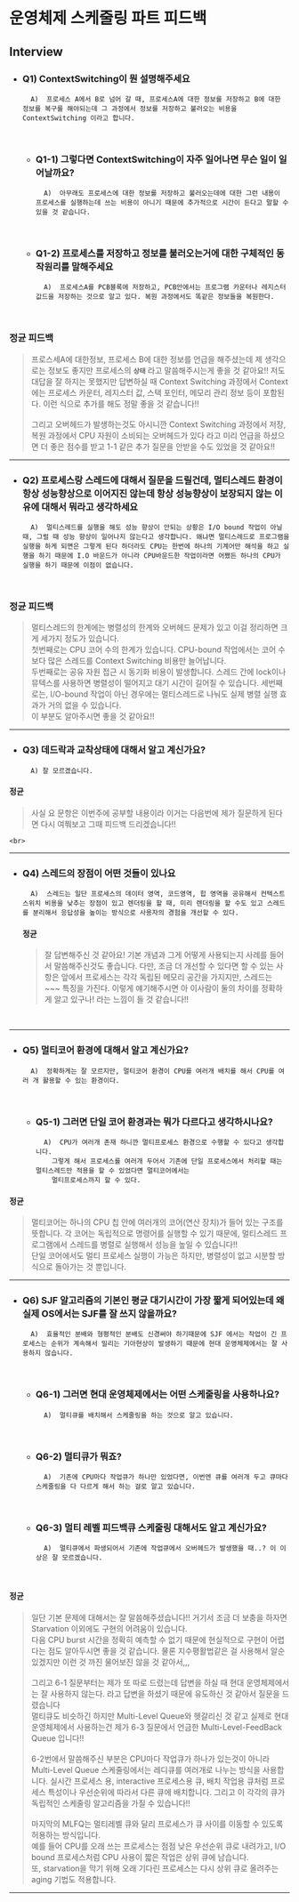 # 운영체제 스케줄링 파트  피드백
## Interview

- ### Q1) ContextSwitching이 뭔 설명해주세요

        A)  프로세스 A에서 B로 넘어 갈 때, 프로세스A에 대한 정보를 저장하고 B에 대한 정보를 복구를 해야되는데 그 과정에서 정보를 저장하고 불러오는 비용을 ContextSwitching 이라고 합니다.
    
    <br>

  - ### Q1-1) 그렇다면 ContextSwitching이 자주 일어나면 무슨 일이 일어날까요?

          A)  아무래도 프로세스에 대한 정보를 저장하고 불러오는데에 대한 그런 내용이 프로세스를 실행하는데 쓰는 비용이 아니기 때문에 추가적으로 시간이 든다고 말할 수 있을 것 같습니다.

  
    <br>

  - ### Q1-2) 프로세스를 저장하고 정보를 불러오는거에 대한 구체적인 동작원리를 말해주세요

          A)  프로세스A를 PCB블록에 저장하고, PCB안에서는 프로그램 카운터나 레지스터 값드을 저장하는 것으로 알고 있다. 복원 과정에서도 똑같은 정보들을 복원한다.

      <br>

### 정균 피드백
  > 프로스세A에 대한정보, 프로세스 B에 대한 정보를 언급을 해주셨는데 제 생각으로는 정보도 좋지만 프로세스의 **`상태`** 라고 말씀해주시는게 좋을 것 같아요!! 저도 대답을 잘 하지는 못했지만 답변하실 때 Context Switching 과정에서 Context에는 프로세스 카운터, 레지스터 값, 스택 포인터, 메모리 관리 정보 등이 포함된다. 이런 식으로 추가를 해도 정말 좋을 것 같습니다!!<br><br>그리고 오버헤드가 발생하는것도 아시니깐 Context Switching 과정에서 저장, 복원 과정에서 CPU 자원이 소비되는 오버헤드가 있다 라고 미리 언급을 하셨으면 더 좋은 점수를 받고 1-1 같은 추가 질문을 안받을 수도 있었을 것 같아요!!

---

- ### Q2) 프로세스랑 스레드에 대해서 질문을 드릴건데, 멀티스레드 환경이 항상 성능향상으로 이어지진 않는데 항상 성능향상이 보장되지 않는 이유에 대해서 뭐라고 생각하세요

        A)  멀티스레드를 실행을 해도 성능 향상이 안되는 상황은 I/O bound 작업이 아닐 때, 그럴 때 성능 향상이 일어나지 않는다고 생각합니다. 왜냐면 멀티스레드로 프로그램을 실행을 하게 되면은 그렇게 된다 하더라도 CPU는 한번에 하나의 기계어만 해석을 하고 실행을 하기 때문에 I.O 바운드가 아니라 CPU바운드한 작업이라면 어쨌든 하나의 CPU가 실행을 하기 때문에 이점이 없습니다.

    <br>

### 정균 피드백
  > 멀티스레드의 한계에는 병렬성의 한계와 오버헤드 문제가 있고 이걸 정리하면 크게 세가지 정도가 있습니다.<br>첫번째로는 CPU 코어 수의 한계가 있습니다. CPU-bound 작업에서는 코어 수보다 많은 스레드를 Context Switching 비용만 늘어납니다.<br> 두번째로는 공유 자원 접근 시 동기화 비용이 발생합니다. 스레드 간에 lock이나 뮤텍스를 사용하면 병렬성이 떨어지고 대기 시간이 길어질 수 있습니다. 세번째로는, I/O-bound 작업이 아닌 경우에는 멀티스레드로 나눠도 실제 병렬 실행 효과가 거의 없을 수 있습니다.<br>이 부분도 알아주시면 좋을 것 같아요!!

---

- ### Q3) 데드락과 교착상태에 대해서 알고 계신가요?

        A) 잘 모르겠습니다.

#### 정균
  > 사실 요 문항은 이번주에 공부할 내용이라 이거는 다음번에 제가 질문하게 된다면 다시 여쭤보고 그때 피드백 드리겠습니다!!

    <br>

---

- ### Q4) 스레드의 장점이 어떤 것들이 있나요

        A)  스레드는 일단 프로세스의 데이터 영역, 코드영역, 힙 영역을 공유해서 컨텍스트 스위치 비용을 낮추는 장점이 있고 렌더링을 할 때, 미리 렌더링을 할 수도 있고 스레드를 분리해서 응답성을 높이는 방식으로 사용자의 경험을 개선할 수 있다.

    #### 정균
  > 잘 답변해주신 것 같아요! 기본 개념과 그게 어떻게 사용되는지 사례를 들어서 말씀해주신것도 좋습니다. 다만, 조금 더 개선할 수 있다면 할 수 있는 사항은 앞에서 프로세스는 각각 독립된 메모리 공간을 가지지만, 스레드는 ~~~ 특징을 가진다. 이렇게 얘기해주시면 아 이사람이 둘의 차이를 정확하게 알고 있구나! 라는 느낌이 들 것 같습니다!!

    <br>

---

- ### Q5) 멀티코어 환경에 대해서 알고 계신가요?

        A)  정확하게는 잘 모르지만, 멀티코어 환경이 CPU를 여러개 배치를 해서 CPU를 여러 개 활용할 수 있는 환경이다.



    <br>

  - ### Q5-1) 그러면 단일 코어 환경과는 뭐가 다르다고 생각하시나요?

          A)  CPU가 여러개 존재 하니깐 멀티프로세스 환경으로 수행할 수 있다고 생각합니다.
            그렇게 해서 프로세스를 여러개 두어서 기존에 단일 프로세스에서 처리할 때는 멀티스레드만 적용을 할 수 있었다면 멀티코어에서는
            멀티프로세스까지 할 수 있다.

#### 정균
  > 멀티코어는 하나의 CPU 칩 안에 여러개의 코어(연산 장치)가 들어 있는 구조를 뜻합니다. 각 코어는 독립적으로 명령어를 실행할 수 있기 때문에, 멀티스레드 프로그램에서 스레드를 병렬로 실행해서 성능을 높일 수 있습니다!!<br>
  단일 코어에서도 멀티 프로세스 실행이 가능은 하지만, 병렬성이 없고 시분할 방식으로 돌아가는 것 뿐입니다.

---

- ### Q6) SJF 알고리즘의 기본인 평균 대기시간이 가장 짧게 되어있는데 왜 실제 OS에서는 SJF를 잘 쓰지 않을까요?

        A)  효율적인 분배와 형평적인 분배도 신경써야 하기때문에 SJF 에서는 작업이 긴 프로세스는 순위가 계속해서 밀리는 기아현상이 발생하기 때문에 현대 운영체제에서는 잘 사용하지 않습니다.

    <br>

  - ### Q6-1) 그러면 현대 운영체제에서는 어떤 스케줄링을 사용하나요?

          A)  멀티큐를 배치해서 스케줄링을 하는 것으로 알고 있습니다.
    <br>


  - ### Q6-2) 멀티큐가 뭐죠?

          A)  기존에 CPU마다 작업큐가 하나만 있었다면, 이번엔 큐를 여러개 두고 큐마다 스케줄링을 다 다르게 해서 하는 걸로 알고 있습니다.
    <br>


  - ### Q6-3) 멀티 레벨 피드백큐 스케줄링 대해서도 알고 계신가요?

          A)  멀티큐에서 파생되어서 기존에 작업큐에서 오버헤드가 발생했을 때..? 이 이상은 잘 모르겠습니다.
    <br>

#### 정균
  > 일단 기본 문제에 대해서는 잘 말씀해주셨습니다!! 거기서 조금 더 보충을 하자면 Starvation 이외에도 구현의 어려움이 있습니다.
  <br>다음 CPU burst 시간을 정확히 예측할 수 없기 때문에 현실적으로 구현이 어렵다는 점도 알아두시면 좋을 것 같습니다. 물론 지수평활법같은 걸 사용해서 알순 있겠지만 이런 것 까진 물어보진 않을 것 같아서,,,<br><br>그리고 6-1 질문부터는 제가 또 따로 드렸는데 답변을 하실 때 현대 운영체제에서는 잘 사용하지 않는다. 라고 답변을 하셨기 때문에 유도하신 것 같아서 질문을 드렸습니다<br>멀티큐도 비슷하긴 하지만 Multi-Level Queue와 헷갈리신 것 같고 실제로 현대 운영체제에서 사용하는건 제가 6-3 질문에서 언금한 Multi-Level-FeedBack Queue 입니다!!<br><br>6-2번에서 말씀해주신 부분은 CPU마다 작업큐가 하나가 있는것이 아니라 Multi-Level Queue 스케줄링에서는 레디큐를 여러개로 나누는 방식을 사용합니다. 실시간 프로세스 용, interactive 프로세스용 큐, 배치 작업용 큐처럼 프로세스 특성이나 우선순위에 따라서 다른 큐에 배치합니다. 그리고 이 각각의 큐가 독립적인 스케줄링 알고리즘을 가질 수 있습니다!! <br><br>마지막의 MLFQ는 멀티레벨 큐와 달리 프로세스가 큐 사이를 이동할 수 있도록 허용하는 방식입니다.
  <br>예를 들어 CPU를 오래 쓰는 프로세스는 점점 낮은 우선순위 큐로 내려가고, I/O bound 프로세스처럼 CPU 사용이 짧은 작업은 상위 큐에 남습니다.
  <br>또, starvation을 막기 위해 오래 기다린 프로세스는 다시 상위 큐로 올려주는 aging 기법도 적용합니다.
---